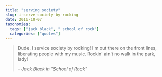 ```yaml
---
title: "serving society"
slug: i-serve-society-by-rocking
date: 2016-10-07
taxonomies:
  tags: ["jack black", " school of rock"]
  categories: ["quotes"]
---
```



> Dude. I service society by rocking! I'm out there on the front lines, liberating people with my music. Rockin' ain't no walk in the park, lady!
>
> – <cite>Jack Black in "School of Rock"</cite>
